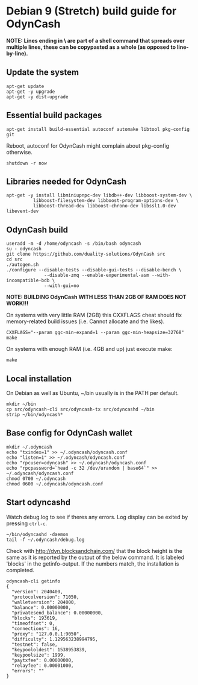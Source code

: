 # Debian 9 (Stretch) build guide for OdynCash

**NOTE: Lines ending in \ are part of a shell command that spreads over multiple 
lines, these can be copypasted as a whole (as opposed to line-by-line).**

## Update the system

```
apt-get update
apt-get -y upgrade
apt-get -y dist-upgrade
```

## Essential build packages
```
apt-get install build-essential autoconf automake libtool pkg-config git
```

Reboot, autoconf for OdynCash might complain about pkg-config otherwise.

```
shutdown -r now
```

## Libraries needed for OdynCash
```
apt-get -y install libminiupnpc-dev libdb++-dev libboost-system-dev \
          libboost-filesystem-dev libboost-program-options-dev \
          libboost-thread-dev libboost-chrono-dev libssl1.0-dev libevent-dev
```
          
## OdynCash build

```
useradd -m -d /home/odyncash -s /bin/bash odyncash
su - odyncash
git clone https://github.com/duality-solutions/OdynCash src
cd src
./autogen.sh
./configure --disable-tests --disable-gui-tests --disable-bench \
              --disable-zmq --enable-experimental-asm --with-incompatible-bdb \
              --with-gui=no
```

**NOTE: BUILDING OdynCash WITH LESS THAN 2GB OF RAM DOES NOT WORK!!!**

On systems with very little RAM (2GB) this CXXFLAGS cheat should fix
memory-related build issues (i.e. Cannot allocate and the likes).

```
CXXFLAGS="--param ggc-min-expand=1 --param ggc-min-heapsize=32768" make
```

On systems with enough RAM (i.e. 4GB and up) just execute make:

```
make
```

## Local installation

On Debian as well as Ubuntu, ~/bin usually is in the PATH per default.

```
mkdir ~/bin
cp src/odyncash-cli src/odyncash-tx src/odyncashd ~/bin
strip ~/bin/odyncash*
```

## Base config for OdynCash wallet
```
mkdir ~/.odyncash
echo "txindex=1" >> ~/.odyncash/odyncash.conf
echo "listen=1" >> ~/.odyncash/odyncash.conf
echo "rpcuser=odyncash" >> ~/.odyncash/odyncash.conf
echo "rpcpassword=`head -c 32 /dev/urandom | base64`" >> ~/.odyncash/odyncash.conf
chmod 0700 ~/.odyncash
chmod 0600 ~/.odyncash/odyncash.conf
```

## Start odyncashd

Watch debug.log to see if theres any errors. Log display can be exited by pressing
`ctrl-c`.

```
~/bin/odyncashd -daemon
tail -f ~/.odyncash/debug.log
```

Check with http://dyn.blocksandchain.com/ that the block height is the same
as it is reported by the output of the below command. It is labeled 'blocks'
in the getinfo-output. If the numbers match, the installation is completed.

```
odyncash-cli getinfo
{
  "version": 2040400,
  "protocolversion": 71050,
  "walletversion": 204000,
  "balance": 0.00000000,
  "privatesend_balance": 0.00000000,
  "blocks": 193619,
  "timeoffset": 0,
  "connections": 16,
  "proxy": "127.0.0.1:9050",
  "difficulty": 1.129563238994795,
  "testnet": false,
  "keypoololdest": 1538953839,
  "keypoolsize": 1999,
  "paytxfee": 0.00000000,
  "relayfee": 0.00001000,
  "errors": ""
}

```
